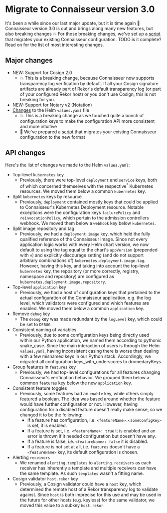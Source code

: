 # Migrate to Connaisseur version 3.0

It's been a while since our last major update, but it is time again :tada:
Connaisseur version 3.0 is out and brings along many new features, but also breaking changes :boom:
For those breaking changes, we've set up a [script](TODO) that migrates your existing Connaisseur configuration. TODO is it complete?
Read on for the list of most interesting changes.

## Major changes

- NEW: Support for Cosign 2.0
    - :boom: This is a breaking change, because Connaisseur now supports transparency log verification by default.
    If all your Cosign signature artifacts are already part of Rekor's default transparency log (or part of your configured Rekor host) or you don't use Cosign, this is not breaking for you.
- NEW: Support for Notary v2 (Notation)
- [Changes](#api-changes) to the Helm `values.yaml` file
    - :boom: This is a breaking change as we touched quite a bunch of configuration keys to make the configuration API more consistent and more intuitive
    - :robot: We've prepared a [script](TODO) that migrates your existing Connaisseur configuration to the new format

## API changes

Here's the list of changes we made to the Helm `values.yaml`:

- Top-level `kubernetes` key
    - Previously, there were top-level `deployment` and `service` keys, both of which concerned themselves with the respective<sup>*</sup> Kubernetes resources.
    We moved them below a common `kubernetes` key.
- Split `kubernetes` keys by resource
    - Previously, `deployment` contained mostly keys that could be applied to Connaisseur's Kubernetes Deployment resource.
    Notable exceptions were the configuration keys `failurePolicy` and `reinvocationPolicy`, which pertain to the admission controllers webhook.
    We moved them below a `webhook` key below `kubernetes`.
- Split image repository and tag
    - Previously, we had a `deployment.image` key, which held the fully qualified reference of the Connaisseur image. Since not every application logic works with every Helm chart version, we now default to using the tag equal to the chart's `appVersion` (prepended with `v`) and explicitly discourage setting (and do not support arbitrary combinations of) `kubernetes.deployment.image.tag`. However, having this key, and taking into account the top-level `kubernetes` key, the repository (or more correctly, registry, namespace and repository) are configured as `kubernetes.deployment.image.repository`.
- Top-level `application` key
    - Previously, we had a host of configuration keys that pertained to the actual configuration of the Connaisseur application, e.g. the log level, which validators were configured and which features are enabled.
    We moved them below a common `application` key.
- Remove `debug` key
    - The `debug` key was made redundant by the `logLevel` key, which could be set to `DEBUG`.
- Consistent naming of variables
    - Previously, due to some configuration keys being directly used within our Python application, we named them according to pythonic snake_case.
    Since the main interaction of users is through the Helm `values.yaml`, having inconsistent casing there is worse than dealing with a few misnamed keys in our Python stack.
    Accordingly, we migrated all configuration keys_with_underscores to dromedaryKeys.
- Group features in `features` key
    - Previously, we had top-level configurations for all features changing Connaisseur's verification behavior.
    We grouped them below a common `features` key below the new `application` key.
- Consistent feature toggles
    - Previously, some features had an `enable` key, while others simply featured a boolean.
    The idea was based around whether the feature would have further configuration or not.
    However, having configuration for a disabled feature doesn't really make sense, so we changed it to be the following:
        - If a feature has configuration, i.e. `<featureName>.<someConfigKey>` is set, it is enabled.
        - If a feature is set, i.e. `<featureName>: true`  it is enabled and an error is thrown if it needed configuration but doesn't have any.
        - If a feature is false, i.e. `<featureName>: false`  it is disabled.
        - If a feature is not set at all, i.e. `features` doesn't have a `<featureName>` key, its default configuration is chosen.
- Alerting `receivers`
    - We renamed `alerting.templates` to `alerting.receivers` as each receiver has inherently a template and multiple receivers can have the same template.
    As such `templates` wasn't a fitting name.
- Cosign validator `host.rekor` key
    - Previously, a Cosign validator could have a `host` key, which determined the remote host of a Rekor transparency log to validate against.
    Since `host` is both imprecise for this use and may be used in the future for other hosts (e.g. keyless) for the same validator, we moved this value to a subkey `host.rekor`.
